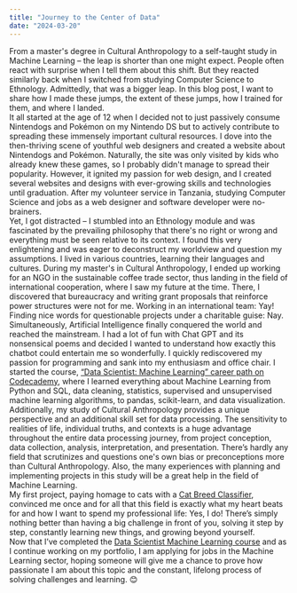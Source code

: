 ```yaml
---
title: "Journey to the Center of Data"
date: "2024-03-20"
---
```


From a master's degree in Cultural Anthropology to a self-taught study in Machine Learning – the leap is shorter than one might expect. People often react with surprise when I tell them about this shift. But they reacted similarly back when I switched from studying Computer Science to Ethnology. Admittedly, that was a bigger leap. In this blog post, I want to share how I made these jumps, the extent of these jumps, how I trained for them, and where I landed.
<br>
It all started at the age of 12 when I decided not to just passively consume Nintendogs and Pokémon on my Nintendo DS but to actively contribute to spreading these immensely important cultural resources. I dove into the then-thriving scene of youthful web designers and created a website about Nintendogs and Pokémon. Naturally, the site was only visited by kids who already knew these games, so I probably didn't manage to spread their popularity. However, it ignited my passion for web design, and I created several websites and designs with ever-growing skills and technologies until graduation. After my volunteer service in Tanzania, studying Computer Science and jobs as a web designer and software developer were no-brainers.
<br>
Yet, I got distracted – I stumbled into an Ethnology module and was fascinated by the prevailing philosophy that there's no right or wrong and everything must be seen relative to its context. I found this very enlightening and was eager to deconstruct my worldview and question my assumptions. I lived in various countries, learning their languages and cultures. During my master's in Cultural Anthropology, I ended up working for an NGO in the sustainable coffee trade sector, thus landing in the field of international cooperation, where I saw my future at the time. There, I discovered that bureaucracy and writing grant proposals that reinforce power structures were not for me. Working in an international team: Yay! Finding nice words for questionable projects under a charitable guise: Nay.
<br>
Simultaneously, Artificial Intelligence finally conquered the world and reached the mainstream. I had a lot of fun with Chat GPT and its nonsensical poems and decided I wanted to understand how exactly this chatbot could entertain me so wonderfully. I quickly rediscovered my passion for programming and sank into my enthusiasm and office chair. I started the course, [“Data Scientist: Machine Learning” career path on Codecademy](https://www.codecademy.com/career-journey/data-scientist-ml), where I learned everything about Machine Learning from Python and SQL, data cleaning, statistics, supervised and unsupervised machine learning algorithms, to pandas, scikit-learn, and data visualization.
<br>
Additionally, my study of Cultural Anthropology provides a unique perspective and an additional skill set for data processing. The sensitivity to realities of life, individual truths, and contexts is a huge advantage throughout the entire data processing journey, from project conception, data collection, analysis, interpretation, and presentation. There’s hardly any field that scrutinizes and questions one's own bias or preconceptions more than Cultural Anthropology. Also, the many experiences with planning and implementing projects in this study will be a great help in the field of Machine Learning.
<br>
My first project, paying homage to cats with a [Cat Breed Classifier](https://github.com/artificialintellicat/cat-breed-classifier), convinced me once and for all that this field is exactly what my heart beats for and how I want to spend my professional life: Yes, I do! There’s simply nothing better than having a big challenge in front of you, solving it step by step, constantly learning new things, and growing beyond yourself.
<br>
Now that I’ve completed the [Data Scientist Machine Learning course](https://portfolio-website-jade-kappa.vercel.app/data_scientist_certificate.pdf) and as I continue working on my portfolio, I am applying for jobs in the Machine Learning sector, hoping someone will give me a chance to prove how passionate I am about this topic and the constant, lifelong process of solving challenges and learning. 😊
